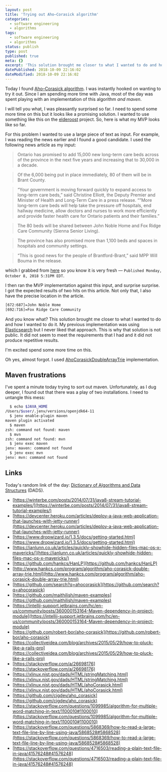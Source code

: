 ```yaml
---
layout: post
title: 'Trying out Aho–Corasick algorithm'
categories:
  - software engineering
  - algorithms
tags:
  - software engineering
  - algorithms
status: publish
type: post
published: true
meta: {}
excerpt: 'This solution brought me closer to what I wanted to do and how I wanted to do it.'
datePublished: 2018-10-09 22:16:02
dateModified: 2018-10-09 22:16:02
---
```


Today I found [Aho–Corasick algorithm](https://en.wikipedia.org/wiki/Aho%E2%80%93Corasick_algorithm). I was instantly hooked on wanting to try it out. Since I am spending more time with Java, most of the day was spent playing with an implementation of this algorithm _and maven_.

I will tell you what, I was pleasantly surprised so far. I need to spend some more time on this but it looks like a promising solution. I wanted to use something like this on the [elderoost](https://elderoost.com/) project. So, here is what my MVP looks like so far.

For this problem I wanted to use a large piece of text as input. For example, I was reading the news earlier and I found a good candidate. I used the following news article as my input:

> Ontario has promised to add 15,000 new long-term care beds across of the province in the next five years and increasing that to 30,000 in a decade.

> Of the 6,000 being put in place immediately, 80 of them will be in Brant County.

> “Your government is moving forward quickly to expand access to long-term care beds,” said Christine Elliott, the Deputy Premier and Minister of Health and Long-Term Care in a press release. “”More long-term care beds will help take the pressure off hospitals, end hallway medicine, allow doctors and nurses to work more efficiently and provide faster health care for Ontario patients and their families.”

> The 80 beds will be shared between John Noble Home and Fox Ridge Care Community (Sienna Senior Living).

> The province has also promised more than 1,100 beds and spaces in hospitals and community settings.

> “This is good news for the people of Brantford-Brant,” said MPP Will Bouma in the release.

which I grabbed from [here](https://kitchener.ctvnews.ca/brant-county-to-get-80-new-long-term-care-beds-1.4125702) so you know it is very fresh &mdash; `Published Monday, October 8, 2018 5:31PM EDT`.

I then ran the MVP implementation against this input, and surprise surprise. I got the expected results of two hits on this article. Not only that, I also have the precise location in the article.

```bash
[672:687]=John Noble Home
[692:716]=Fox Ridge Care Community
```

And you know what? This solution brought me closer to what I wanted to do and how I wanted to do it. My previous implementation was using [Elasticsearch](https://www.elastic.co/) but I never liked that approach. This is why that solution is not public. It did not seem to meet the requirements that I had and it did not produce repetitive results.

I'm excited spend some more time on this.

Oh yes, almost forgot. I used [AhoCorasickDoubleArrayTrie](https://github.com/hankcs/AhoCorasickDoubleArrayTrie) implementation.

## Maven frustrations

I've spent a minute today trying to sort out maven. Unfortunately, as I dug deeper, I found out that there was a play of two installations. I need to untangle this mess:

```bash
  $ echo $JAVA_HOME
/Users/$user/.jenv/versions/openjdk64-11
  $ jenv enable-plugin maven
maven plugin activated
  $ maven
zsh: command not found: maven
  $ mvn
zsh: command not found: mvn
  $ jenv exec maven
jenv: maven: command not found
  $ jenv exec mvn
jenv: mvn: command not found
```

## Links

Today's random link of the day: [Dictionary of Algorithms and Data Structures](https://xlinux.nist.gov/dads/) (DADS).

- [https://winterbe.com/posts/2014/07/31/java8-stream-tutorial-examples/](https://winterbe.com/posts/2014/07/31/java8-stream-tutorial-examples/)
- [https://devcenter.heroku.com/articles/deploy-a-java-web-application-that-launches-with-jetty-runner](https://devcenter.heroku.com/articles/deploy-a-java-web-application-that-launches-with-jetty-runner)
- [https://www.dropwizard.io/1.3.5/docs/getting-started.html](https://www.dropwizard.io/1.3.5/docs/getting-started.html)
- [https://ianlunn.co.uk/articles/quickly-showhide-hidden-files-mac-os-x-mavericks/](https://ianlunn.co.uk/articles/quickly-showhide-hidden-files-mac-os-x-mavericks/)
- [https://github.com/hankcs/HanLP](https://github.com/hankcs/HanLP)
- [http://www.hankcs.com/program/algorithm/aho-corasick-double-array-trie.html](http://www.hankcs.com/program/algorithm/aho-corasick-double-array-trie.html)
- [https://github.com/search?q=ahocorasick](https://github.com/search?q=ahocorasick)
- [https://github.com/maithilish/maven-examples](https://github.com/maithilish/maven-examples)
- [https://intellij-support.jetbrains.com/hc/en-us/community/posts/360000153164-Maven-dependency-in-project-module](https://intellij-support.jetbrains.com/hc/en-us/community/posts/360000153164-Maven-dependency-in-project-module)
- [https://github.com/robert-bor/aho-corasick](https://github.com/robert-bor/aho-corasick)
- [https://collectiveidea.com/blog/archives/2015/05/29/how-to-pluck-like-a-rails-pro](https://collectiveidea.com/blog/archives/2015/05/29/how-to-pluck-like-a-rails-pro)
- [https://stackoverflow.com/a/26698176](https://stackoverflow.com/a/26698176)
- [https://xlinux.nist.gov/dads/HTML/stringMatching.html](https://xlinux.nist.gov/dads/HTML/stringMatching.html)
- [https://xlinux.nist.gov/dads/HTML/ahoCorasick.html](https://xlinux.nist.gov/dads/HTML/ahoCorasick.html)
- [https://github.com/cjgdev/aho_corasick](https://github.com/cjgdev/aho_corasick)
- [https://stackoverflow.com/questions/1099985/algorithm-for-multiple-word-matching-in-text/1100010#1100010](https://stackoverflow.com/questions/1099985/algorithm-for-multiple-word-matching-in-text/1100010#1100010)
- [https://stackoverflow.com/questions/5868369/how-to-read-a-large-text-file-line-by-line-using-java/5868528#5868528](https://stackoverflow.com/questions/5868369/how-to-read-a-large-text-file-line-by-line-using-java/5868528#5868528)
- [https://stackoverflow.com/questions/4716503/reading-a-plain-text-file-in-java/41576248#41576248](https://stackoverflow.com/questions/4716503/reading-a-plain-text-file-in-java/41576248#41576248)
